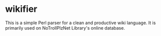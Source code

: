 # wikifier

This is a simple Perl parser for a clean and productive wiki language. It is primarily
used on NoTrollPlzNet Library's online database.
